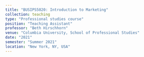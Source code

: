 ```yaml
---
title: "BUSIPS5020: Introduction to Marketing"
collection: teaching
type: "Professional studies course"
position: "Teaching Assistant"
professor: "Beth Hirschhorn"
venue: "Columbia University, School of Professional Studies"
date: "2021"
semester: "Summer 2021"
location: "New York, NY, USA"
---
```

